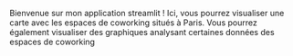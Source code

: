 Bienvenue sur mon application streamlit !
Ici, vous pourrez visualiser une carte avec les espaces de coworking situés à Paris. 
Vous pourrez également visualiser des graphiques analysant certaines données des espaces de coworking
